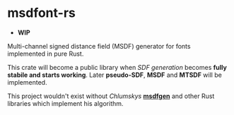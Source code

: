 # **msdfont-rs**

* **WIP**

Multi-channel signed distance field (MSDF) generator for fonts implemented in pure Rust.

This crate will become a public library when *SDF generation* becomes **fully stabile and starts working**.
Later **pseudo-SDF**, **MSDF** and **MTSDF** will be implemented.

This project wouldn't exist without *Chlumskys* **[msdfgen](https://github.com/Chlumsky/msdfgen)** and other Rust libraries which implement his algorithm.

